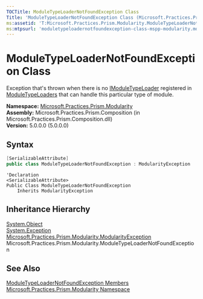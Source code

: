 ```yaml
---
TOCTitle: ModuleTypeLoaderNotFoundException Class
Title: 'ModuleTypeLoaderNotFoundException Class (Microsoft.Practices.Prism.Modularity)'
ms:assetid: 'T:Microsoft.Practices.Prism.Modularity.ModuleTypeLoaderNotFoundException'
ms:mtpsurl: 'moduletypeloadernotfoundexception-class-mspp-modularity.md'
---
```



# ModuleTypeLoaderNotFoundException Class

Exception that's thrown when there is no [IModuleTypeLoader](/patterns-practices/reference/imoduletypeloader-interface-mspp-modularity) registered in [ModuleTypeLoaders](/patterns-practices/reference/modulemanager-moduletypeloaders-property-mspp-modularity) that can handle this particular type of module.

**Namespace:** [Microsoft.Practices.Prism.Modularity](/patterns-practices/reference/mspp-modularity-namespace)<br/>
**Assembly:** Microsoft.Practices.Prism.Composition (in Microsoft.Practices.Prism.Composition.dll)<br/>
**Version:** 5.0.0.0 (5.0.0.0)

## Syntax

```C#
[SerializableAttribute]
public class ModuleTypeLoaderNotFoundException : ModularityException
```

```VB
'Declaration
<SerializableAttribute>
Public Class ModuleTypeLoaderNotFoundException
	Inherits ModularityException
```

## Inheritance Hierarchy

[System.Object](http://msdn.microsoft.com/en-us/library/e5kfa45b)  
[System.Exception](http://msdn2.microsoft.com/en-us/library/c18k6c59)  
[Microsoft.Practices.Prism.Modularity.ModularityException](/patterns-practices/reference/modularityexception-class-mspp-modularity)  
Microsoft.Practices.Prism.Modularity.ModuleTypeLoaderNotFoundException

## See Also

[ModuleTypeLoaderNotFoundException Members](/patterns-practices/reference/moduletypeloadernotfoundexception-members-mspp-modularity)<br/>
[Microsoft.Practices.Prism.Modularity Namespace](/patterns-practices/reference/mspp-modularity-namespace)<br/>